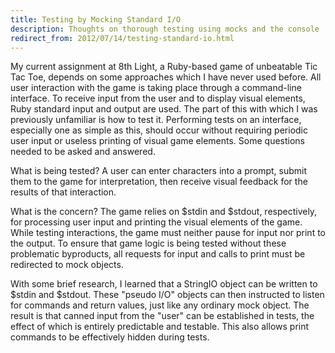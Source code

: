 ```yaml
---
title: Testing by Mocking Standard I/O
description: Thoughts on thorough testing using mocks and the console
redirect_from: 2012/07/14/testing-standard-io.html
---
```

My current assignment at 8th Light, a Ruby-based game of unbeatable Tic Tac Toe, depends on some approaches which I have never used before. All user interaction with the game is taking place through a command-line interface. To receive input from the user and to display visual elements, Ruby standard input and output are used. The part of this with which I was previously unfamiliar is how to test it. Performing tests on an interface, especially one as simple as this, should occur without requiring periodic user input or useless printing of visual game elements. Some questions needed to be asked and answered.

What is being tested? A user can enter characters into a prompt, submit them to the game for interpretation, then receive visual feedback for the results of that interaction.

What is the concern? The game relies on $stdin and $stdout, respectively, for processing user input and printing the visual elements of the game. While testing interactions, the game must neither pause for input nor print to the output. To ensure that game logic is being tested without these problematic byproducts, all requests for input and calls to print must be redirected to mock objects.

With some brief research, I learned that a StringIO object can be written to $stdin and $stdout. These "pseudo I/O" objects can then instructed to listen for commands and return values, just like any ordinary mock object. The result is that canned input from the "user" can be established in tests, the effect of which is entirely predictable and testable. This also allows print commands to be effectively hidden during tests.

